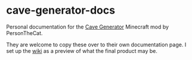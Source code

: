 # cave-generator-docs
Personal documentation for the [Cave Generator](https://github.com/PersonTheCat/CaveGenerator) Minecraft mod by PersonTheCat.

They are welcome to copy these over to their own documentation page. I set up the [wiki](https://github.com/Kiako1/cave-generator-docs/wiki) as a preview of what the final product may be.
